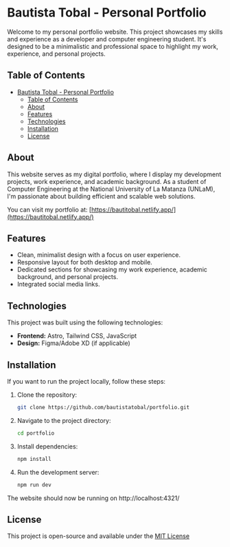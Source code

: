 # Bautista Tobal - Personal Portfolio

Welcome to my personal portfolio website. This project showcases my skills and experience as a developer and computer engineering student. It's designed to be a minimalistic and professional space to highlight my work, experience, and personal projects.

## Table of Contents

- [Bautista Tobal - Personal Portfolio](#bautista-tobal---personal-portfolio)
  - [Table of Contents](#table-of-contents)
  - [About](#about)
  - [Features](#features)
  - [Technologies](#technologies)
  - [Installation](#installation)
  - [License](#license)

## About

This website serves as my digital portfolio, where I display my development projects, work experience, and academic background. As a student of Computer Engineering at the National University of La Matanza (UNLaM), I'm passionate about building efficient and scalable web solutions. 

You can visit my portfolio at: [https://bautitobal.netlify.app/](https://bautitobal.netlify.app/)

## Features

- Clean, minimalist design with a focus on user experience.
- Responsive layout for both desktop and mobile.
- Dedicated sections for showcasing my work experience, academic background, and personal projects.
- Integrated social media links.
  
## Technologies

This project was built using the following technologies:

- **Frontend:** Astro, Tailwind CSS, JavaScript
- **Design:** Figma/Adobe XD (if applicable)

## Installation

If you want to run the project locally, follow these steps:

1. Clone the repository:
   ```bash
   git clone https://github.com/bautistatobal/portfolio.git
   ```

2. Navigate to the project directory:
    ```bash
    cd portfolio
    ```
    
3. Install dependencies:
    ```bash
    npm install
    ```
4. Run the development server:
    ```bash
    npm run dev
    ```

The website should now be running on http://localhost:4321/

## License
This project is open-source and available under the [MIT License](../portfolio/LICENSE)